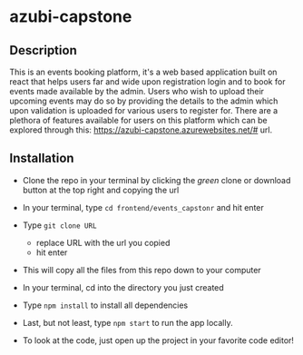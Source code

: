 # azubi-capstone

## Description

This is an events booking platform, it's a web based application built on react that helps users far and wide upon registration login and to book for events made available by the admin. Users who wish to upload their upcoming events may do so by providing the details to the admin which upon validation is uploaded for various users to register for. There are a plethora of features available for users on this platform which can be explored through this: https://azubi-capstone.azurewebsites.net/# url.

## Installation
- Clone the repo in your terminal by clicking the _green_ clone or download button at the top right and copying the url
- In your terminal, type ```cd frontend/events_capstonr``` and hit enter
- Type ```git clone URL```
  - replace URL with the url you copied
  - hit enter
- This will copy all the files from this repo down to your computer
- In your terminal, cd into the directory you just created
- Type ```npm install``` to install all dependencies
- Last, but not least, type ```npm start``` to run the app locally.

- To look at the code, just open up the project in your favorite code editor!

